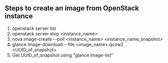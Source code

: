 ## Steps to create an image from OpenStack instance
1) openstack server list
2) openstack server stop <instance_name>
3) nova image-create --poll <instance_name> <instance_name_snapshot>
4) glance image-download --file <image_name>.qcow2 <UUID_of_snapshot>
5) Get UUID_of_snapshot using \"glance image-list\"
